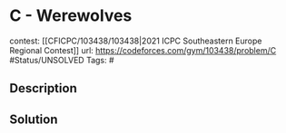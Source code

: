 # C - Werewolves

contest: [[CFICPC/103438/103438|2021 ICPC Southeastern Europe Regional Contest]]
url: https://codeforces.com/gym/103438/problem/C
#Status/UNSOLVED
Tags: #

## Description

## Solution

